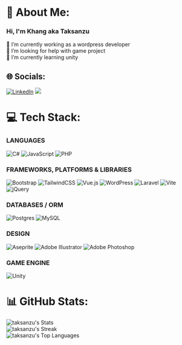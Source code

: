 # 💫 About Me:
### Hi, I'm Khang aka Taksanzu
🔭 I’m currently working as a wordpress developer<br>🤝 I’m looking for help with game project<br>🌱 I’m currently learning unity


## 🌐 Socials:
[![LinkedIn](https://img.shields.io/badge/LinkedIn-%230077B5.svg?logo=linkedin&logoColor=white)](https://linkedin.com/in/an-khang-truong) 
![](https://komarev.com/ghpvc/?username=taksanzu&color=green)

# 💻 Tech Stack:
### LANGUAGES
![C#](https://img.shields.io/badge/c%23-%23239120.svg?style=for-the-badge&logo=csharp&logoColor=white) ![JavaScript](https://img.shields.io/badge/javascript-%23323330.svg?style=for-the-badge&logo=javascript&logoColor=%23F7DF1E) ![PHP](https://img.shields.io/badge/php-%23777BB4.svg?style=for-the-badge&logo=php&logoColor=white)
### FRAMEWORKS, PLATFORMS & LIBRARIES
![Bootstrap](https://img.shields.io/badge/bootstrap-%238511FA.svg?style=for-the-badge&logo=bootstrap&logoColor=white) ![TailwindCSS](https://img.shields.io/badge/tailwindcss-%2338B2AC.svg?style=for-the-badge&logo=tailwind-css&logoColor=white) ![Vue.js](https://img.shields.io/badge/vue.js-%2335495e.svg?style=for-the-badge&logo=vuedotjs&logoColor=%234FC08D) ![WordPress](https://img.shields.io/badge/WordPress-%23117AC9.svg?style=for-the-badge&logo=WordPress&logoColor=white) ![Laravel](https://img.shields.io/badge/laravel-%23FF2D20.svg?style=for-the-badge&logo=laravel&logoColor=white) ![Vite](https://img.shields.io/badge/vite-%23646CFF.svg?style=for-the-badge&logo=vite&logoColor=white) ![jQuery](https://img.shields.io/badge/jquery-%230769AD.svg?style=for-the-badge&logo=jquery&logoColor=white) 
### DATABASES / ORM
![Postgres](https://img.shields.io/badge/postgres-%23316192.svg?style=for-the-badge&logo=postgresql&logoColor=white) ![MySQL](https://img.shields.io/badge/mysql-4479A1.svg?style=for-the-badge&logo=mysql&logoColor=white) 
### DESIGN
![Aseprite](https://img.shields.io/badge/Aseprite-FFFFFF?style=for-the-badge&logo=Aseprite&logoColor=#7D929E) ![Adobe Illustrator](https://img.shields.io/badge/adobe%20illustrator-%23FF9A00.svg?style=for-the-badge&logo=adobe%20illustrator&logoColor=white) ![Adobe Photoshop](https://img.shields.io/badge/adobe%20photoshop-%2331A8FF.svg?style=for-the-badge&logo=adobe%20photoshop&logoColor=white) 
### GAME ENGINE
![Unity](https://img.shields.io/badge/unity-%23000000.svg?style=for-the-badge&logo=unity&logoColor=white) 
# 📊 GitHub Stats:
![taksanzu's Stats](https://github-readme-stats.vercel.app/api?username=taksanzu&theme=dark&show_icons=true&hide_border=true&count_private=true)<br>
![taksanzu's Streak](https://github-readme-streak-stats.herokuapp.com/?user=taksanzu&theme=dark&hide_border=false)<br>
![taksanzu's Top Languages](https://github-readme-stats.vercel.app/api/top-langs/?username=taksanzu&theme=dark&show_icons=true&hide_border=true&layout=compact)
